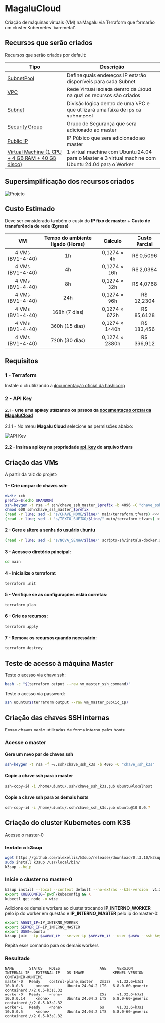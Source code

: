 # MagaluCloud

Criação de máquinas virtuais (VM) na Magalu via Terraform que formarão um cluster Kubernetes 'baremetal'.

## Recursos que serão criados

Recursos que serão criados por default:

| Tipo | Descrição |
| --- | --- |
| [SubnetPool](./main/modules/subnet-pool/main.tf) | Define quais endereços IP estarão disponíveis para cada Subnet |
| [VPC](./main/modules/vpc/main.tf) | Rede Virtual Isolada dentro da Cloud na qual os recursos são criados |
| [Subnet](./main/modules/subnet/main.tf) | Divisão lógica dentro de uma VPC e que utilizará uma faixa de ips da subnetpool |
| [Security Group](./main/modules/security-group/main.tf) | Grupo de Segurança que sera adicionado ao master |
| [Public IP](./main/modules/public_ip/main.tf) | IP Público que será adicionado ao master |
| [Virtual Machine (1 CPU + 4 GB RAM + 40 GB disco)](./main/modules/virtual_machines/main.tf) | 1 virtual machine com Ubuntu 24.04 para o Master e 3 virtual machine com Ubuntu 24.04 para o Worker |

## Supersimplificação dos recursos criados

![Projeto](./doc/img/recursos/mgc_master_workers_light.png)

## Custo Estimado

Deve ser considerado também o custo do **IP fixo do master** + **Custo de transferência de rede (Egress)**

| VM | Tempo do ambiente ligado (Horas) | Cálculo | Custo Parcial |
| :---: | :---: | :---: | :---: |
| 4 VMs (BV1-4-40) | 1h | 0,1274 × 4h | R$ 0,5096 |
| 4 VMs (BV1-4-40) | 4h | 0,1274 × 16h | R$ 2,0384 |
| 4 VMs (BV1-4-40) | 8h | 0,1274 × 32h | R$ 4,0768 |
| 4 VMs (BV1-4-40) | 24h | 0,1274 × 96h | R$ 12,2304 |
| 4 VMs (BV1-4-40) | 168h (7 dias) | 0,1274 × 672h | R$ 85,6128 |
| 4 VMs (BV1-4-40) | 360h (15 dias) | 0,1274 × 1440h | R$ 183,456 |
| 4 VMs (BV1-4-40) | 720h (30 dias) | 0,1274 × 2880h | R$ 366,912 |

## Requisitos

### 1 - Terraform 

Instale o cli utilizando a [documentação oficial da hashicorp](https://developer.hashicorp.com/terraform/install)

### 2 - API Key

#### 2.1 - Crie uma apikey utilizando os passos da [documentação oficial da MagaluCloud](https://docs.magalu.cloud/docs/devops-tools/api-keys/how-to/object-storage/create-api-keys/)

2.1.1 - No menu **Magalu Cloud** selecione as permissões abaixo:

![API Key](./doc/img/api_key/permissoes.jpg)


#### 2.2 - Insira a apikey na propriedade [api_key](./main/terraform.tfvars#L1) do arquivo tfvars

## Criação das VMs

A partir da raiz do projeto

#### 1 - Crie um par de chaves ssh:

```bash
mkdir ssh
prefix=$(echo $RANDOM)
ssh-keygen -t rsa -f ssh/chave_ssh_master_$prefix -b 4096 -C "chave_ssh_master_$prefix"
chmod 600 ssh/chave_ssh_master_$prefix
(read -r line; sed -i "s/CHAVE_NOME/$line/" main/terraform.tfvars) <<< "$prefix"
(read -r line; sed -i "s/TEXTO_SUFIXO/$line/" main/terraform.tfvars) <<< "$prefix"
```

#### 2 - Gere e altere a senha do usuário ubuntu

```bash
(read -r line; sed -i "s/NOVA_SENHA/$line/" scripts-sh/instala-docker.sh) <<< $(cat /dev/urandom | tr -dc 'a-z0-9' | head -c 8)
```

#### 3 - Acesse o diretório principal:

```bash
cd main
```

#### 4 - Inicialize o terraform:

```bash
terraform init
```

#### 5 - Verifique se as configurações estão corretas:

```bash
terraform plan
```

#### 6 - Crie os recursos:

```bash
terraform apply
```

#### 7 - Remova os recursos quando necessário:

```bash
terraform destroy
```

## Teste de acesso à máquina Master

Teste o acesso via chave ssh:

```bash
bash -c "$(terraform output --raw vm_master_ssh_command)"
```

Teste o acesso via password:

```bash
ssh ubuntu@$(terraform output --raw vm_master_public_ip)
```

## Criação das chaves SSH internas

Essas chaves serão utilizadas de forma interna pelos hosts

### Acesse o master

#### Gere um novo par de chaves ssh

```bash
ssh-keygen -t rsa -f ~/.ssh/chave_ssh_k3s -b 4096 -C "chave_ssh_k3s"
```

#### Copie a chave ssh para o master

```bash
ssh-copy-id -i /home/ubuntu/.ssh/chave_ssh_k3s.pub ubuntu@localhost
```

#### Copie a chave ssh para os demais hosts

```bash
ssh-copy-id -i /home/ubuntu/.ssh/chave_ssh_k3s.pub ubuntu@10.0.0.?
```

## Criação do cluster Kubernetes com K3S

Acesse o master-0 

### Instale o k3sup

```bash
wget https://github.com/alexellis/k3sup/releases/download/0.13.10/k3sup
sudo install k3sup /usr/local/bin/
k3sup --help
```

### Inicie o cluster no master-0

```bash
k3sup install --local --context default --no-extras --k3s-version  v1.32.6+k3s1 && \
export KUBECONFIG=`pwd`/kubeconfig && \
kubectl get node -o wide
```

Adicione os demais workers ao cluster trocando **IP_INTERNO_WORKER** pelo ip do worker em questão e **IP_INTERNO_MASTER** pelo ip do master-0:

```bash
export AGENT_IP=IP_INTERNO_WORKER
export SERVER_IP=IP_INTERNO_MASTER
export USER=ubuntu
k3sup join --ip $AGENT_IP --server-ip $SERVER_IP --user $USER --ssh-key /home/ubuntu/.ssh/chave_ssh_k3s --k3s-version  v1.32.6+k3s1
```

Repita esse comando para os demais workers

### Resultado

```
NAME       STATUS   ROLES                  AGE     VERSION        INTERNAL-IP   EXTERNAL-IP   OS-IMAGE             KERNEL-VERSION     CONTAINER-RUNTIME
master-0   Ready    control-plane,master   2m32s   v1.32.6+k3s1   10.0.0.8      <none>        Ubuntu 24.04.2 LTS   6.8.0-60-generic   containerd://2.0.5-k3s1.32
worker-0   Ready    <none>                 25s     v1.32.6+k3s1   10.0.0.14     <none>        Ubuntu 24.04.2 LTS   6.8.0-60-generic   containerd://2.0.5-k3s1.32
worker-1   Ready    <none>                 6s      v1.32.6+k3s1   10.0.0.5      <none>        Ubuntu 24.04.2 LTS   6.8.0-60-generic   containerd://2.0.5-k3s1.32
```